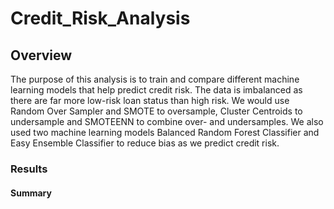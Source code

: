 # Credit_Risk_Analysis

## Overview
The purpose of this analysis is to train and compare different machine learning models that help predict credit risk. The data is imbalanced as there are far more low-risk loan status than high risk. We would use Random Over Sampler and SMOTE to oversample, Cluster Centroids to undersample and SMOTEENN to combine over- and undersamples. We also used two machine learning models Balanced Random Forest Classifier and Easy Ensemble Classifier to reduce bias as we predict credit risk.  



### Results







#### Summary
